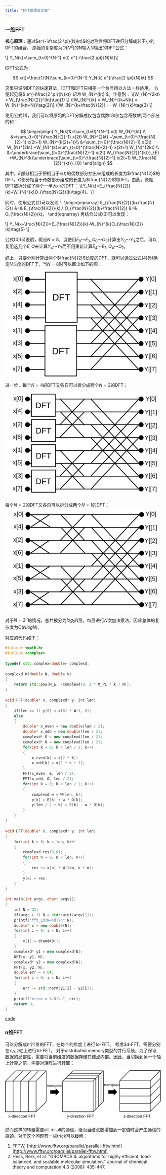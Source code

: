 ```yaml
---
title: "FFT原理及实装"
---
```


<script async src="https://cdn.jsdelivr.net/npm/mathjax@3/es5/tex-chtml.js" id="MathJax-script"></script>
<script>
MathJax = {
  tex: {
    inlineMath: [['$', '$'],['\\(', '\\)']]
  }
};
</script>



### 一维FFT

<b>核心原理</b>：通过$e^{-i\frac{2 \pi}{N}kt}$的对称性将DFT递归分解成若干小的DFT的组合。
原始的复杂度为$O(N^2)$的N输入N输出的DFT公式：

\\[ Y_N(k)=\sum_{t=0}^{N-1}  x(t) e^{-i\frac{2 \pi}{N}kt}\\]

IDFT公式为：

$$
 x(t)=\frac{1}{N}\sum_{k=0}^{N-1}  Y_N(k) e^{i\frac{2 \pi}{N}kt}
$$


这里只说明DFT的快速算法，IDFT和DFT只相差一个负号所以方法一样适用。
方便起见将$ e^{-i\frac{2 \pi}{N}kt} $记为$ W_{N}^{kt} $，注意到：
\\[W_{N}^{2kt} = W_{\frac{N}{2}}^{kt}\tag{1} \\]
\\[W_{N}^{kt} = W_{N}^{(k+N)t} = W_{N}^{k(t+N)}\tag{2}\\]
\\[W_{N}^{k+\frac{N}{2}} = -W_{N}^{k}\tag{3} \\]


使用公式(1)，我们可以将原始的DFT分解成仅包含偶数t和仅包含奇数t的两个部分的和：

$$
\begin{align}
Y_N(k)&=\sum_{t=0}^{N-1}  x(t) W_{N}^{kt} \\
&=\sum_{t=0}^{\frac{N}{2}-1}  x(2t) W_{N}^{2kt} +\sum_{t=0}^{\frac{N}{2}-1}  x(2t+1) W_{N}^{k(2t+1)}\\ 
&=\sum_{t=0}^{\frac{N}{2}-1}  x(2t) W_{N}^{2kt} +W_{N}^{k}\sum_{t=0}^{\frac{N}{2}-1}  x(2t+1) W_{N}^{2kt} \\
&=\underbrace{\sum_{t=0}^{\frac{N}{2}-1}  x(2t) W_{\frac{N}{2}}^{kt}}_{E} +W_{N}^{k}\underbrace{\sum_{t=0}^{\frac{N}{2}-1}  x(2t+1) W_{\frac{N}{2}}^{kt}}_{O}
\end{align} 
$$

其中，$E$部分相当于把相当于$x(t)$的偶数部分抽出来组成的长度为$\frac{N}{2}$的DFT，$O$部分相当于奇数部分组成的长度为$\frac{N}{2}$的DFT。由此，原始DFT被拆分成了两个一半大小的DFT：
\\[Y_N(k)=E_{\frac{N}{2}}(k)+W_{N}^{k}O_{\frac{N}{2}}(k)\tag{4}。\\]

同时，使用公式(2)可以发现：
\begin{eqnarray}
E_{\frac{N}{2}}(k+\frac{N}{2}) &=& E_{\frac{N}{2}}(k),\\
O_{\frac{N}{2}}(k+\frac{N}{2}) &=& O_{\frac{N}{2}}(k)。
\end{eqnarray}
再结合公式(3)可以发现：

\\[
Y_N(k+\frac{N}{2})=E_{\frac{N}{2}}(k)-W_{N}^{k}O_{\frac{N}{2}}(k)\tag{5}
\\]

公式(4)(5)说明，假设$N=8$，当使用$E_0～E_3,O_0～O_3$计算出$Y_0～Y_3$之后，可以复用这几个$E,O$来计算$Y_4～Y_7$而不用重新计算$E_4～E_7,O_4～O_7$。 
   
综上，只要分别计算出两个$\frac{N}{2}$长度的DFT，就可以通过公式(4)(5)确定$N$长度的DFT了，当$N=8$时可以画出如下的图：

![?](../img/fft/fft1.svg)

进一步，每个$N=4$的DFT又各自可以拆分成两个$N=2$的DFT：

![?](../img/fft/fft2.svg)

每个$N=2$的DFT又各自可以拆分成两个$N=1$的DFT：
![?](../img/fft/fft3.svg)

对于$N=2^n$的情况，总共被分为$log_2{N}$层，每层进行$N$次加法乘法，因此总体的复杂度为$O(Nlog{N})$。

对应的代码如下：

```C++
#include <math.h>
#include <complex>

typedef std::complex<double> complexd;

complexd W(double N, double k)
{
    return std::pow(M_E, -complexd(0, 2 * M_PI * k / N));
}

void FFT(double* x, complexd* y, int len)
{
    if(len == 1) y[0] = x[0] * W(1, 0);
    else
    {
        double* x_even = new double[len / 2];
        double* x_odd = new double[len / 2];
        complexd* E = new complexd[len / 2];
        complexd* O = new complexd[len / 2];
        for(int k = 0; k < len / 2; k++)
        {
            x_even[k] = x[2 * k];
            x_odd[k] = x[2 * k + 1];
        }
        FFT(x_even, E, len / 2);
        FFT(x_odd, O, len / 2);
        for(int k = 0; k < len / 2; k++)
        {
            complexd w = W(len, k);
            y[k] = E[k] + w * O[k];
            y[len / 2 + k] = E[k] - w * O[k];
        }
    }
}

void DFT(double* x, complexd* y, int len)
{
    for(int k = 0; k < len; k++)
    {
        complexd res(0,0);
        for(int n = 0; n < len; n++)
        {
            res += x[n] * W(len, k * n);
        }
        y[k] = res;
    }
}

int main(int argc, char* argv[])
{
    int N = 32;
    if(argc > 1) N = std::atoi(argv[1]);
    printf("fft_1d(N=%d)\n",N);
    double* x = new double[N];
    for(int i = 0; i < N; i++)
    {
        x[i] = drand48();
    }
    complexd* y1 = new complexd[N];
    DFT(x, y1, N);
    complexd* y2 = new complexd[N];
    FFT(x, y2, N);
    double err = 0.0f;
    for(int i = 0; i < N; i++)
    {
        err += std::norm(y1[i] - y2[i]);
    }
    printf("error = %.8f\n", err);
    return 0;
}
```
[code](https://github.com/jooooow/fft)

### n维FFT

可以分解成n个1维的FFT，在每个的维度上进行1d-FFT。
考虑3d-FFT，需要分别在x,y,z轴上进行1d-FFT。
对于distributed memory类型的并行系统，为了保证数据的局部性，需要将当前维度的数据存储在结点内部。因此，当切换到另一个轴上计算之前，需要对矩阵进行转置：

![?](../img/fft/transpose.svg)

然而这样的转置需要all-to-all的通信，继而当结点数增加到一定值时会产生通信的瓶颈。对于这个问题有一些trick可以缓解：

1. FFTW, [http://www.fftw.org/parallel/parallel-fftw.html](http://www.fftw.org/parallel/parallel-fftw.html)
2. Hess, Berk, et al. "GROMACS 4: algorithms for highly efficient, load-balanced, and scalable molecular simulation." Journal of chemical theory and computation 4.3 (2008): 435-447.